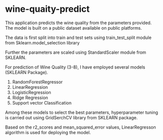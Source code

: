 # wine-quaity-predict
This application predicts the wine quality from the parameters provided. The model is built on a public dataset available on public platforms.

The data is first split into train and test sets using train_test_split module from Sklearn.model_selection library

Further the parameters are scaled using StandardScaler module from SKLEARN.

For prediction of Wine Quality (3-8), I have employed several models (SKLEARN Package).
1. RandomForestRegressor
2. LinearRegression
3. LogisticRegression
4. Ridge Regression 
5. Support vector Classification

Among these models to select the best parameters, hyperparameter tuning is carried out using GridSerchCV library from SKLEARN package.

Based on the r2_scores and mean_squared_error values, LinearRegresson algorithm is used for deploying the model.
